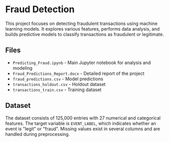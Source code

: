 # Fraud Detection

This project focuses on detecting fraudulent transactions using machine learning models. It explores various features, performs data analysis, and builds predictive models to classify transactions as fraudulent or legitimate.

## Files

- `Predicting_Fraud.ipynb` - Main Jupyter notebook for analysis and modeling  
- `Fraud_Predictions_Report.docx` - Detailed report of the project  
- `fraud_predictions.csv` - Model predictions  
- `transactions_holdout.csv` - Holdout dataset  
- `transactions_train.csv` - Training dataset

  
## Dataset

The dataset consists of 125,000 entries with 27 numerical and categorical features. The target variable is `EVENT_LABEL`, which indicates whether an event is "legit" or "fraud". Missing values exist in several columns and are handled during preprocessing.
